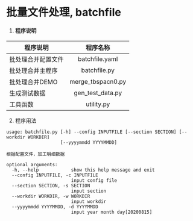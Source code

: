 # 批量文件处理, batchfile
1. #### 程序说明
程序说明|程序名称
--|:--:|
批处理合并配置文件|batchfile.yaml
批处理合并主程序|batchfile.py
批处理合并DEMO|merge_tbspacn0.py
生成测试数据|gen_test_data.py
工具函数|utility.py

2. 程序用法
```
usage: batchfile.py [-h] --config INPUTFILE [--section SECTION] [--workdir WORKDIR]
                    [--yyyymmdd YYYYMMDD]

根据配置文件，加工明细数据

optional arguments:
  -h, --help            show this help message and exit
  --config INPUTFILE, -c INPUTFILE
                        input config file
  --section SECTION, -s SECTION
                        input section
  --workdir WORKDIR, -w WORKDIR
                        input workdir
  --yyyymmdd YYYYMMDD, -d YYYYMMDD
                        input year month day[20200815]
```